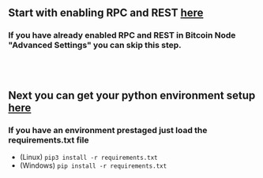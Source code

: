 ## Start with enabling RPC and REST [here](https://github.com/Juniorduc44/umbrelBitcoinRPC/blob/main/umbrelBitcoinRPC.md)
### If you have already enabled RPC and REST in Bitcoin Node "Advanced Settings" you can skip this step.
</br>
</br>

## Next you can get your python environment setup [here](https://github.com/Juniorduc44/umbrelBitcoinRPC/blob/main/loadPythonEnv.md)
### If you have an environment prestaged just load the requirements.txt file
- (Linux) `pip3 install -r requirements.txt`
- (Windows) `pip install -r requirements.txt`


